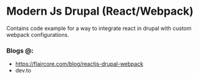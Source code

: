 # Modern Js Drupal (React/Webpack)

Contains code example for a way to integrate react in drupal with custom webpack configurations.

### Blogs @:
* https://flaircore.com/blog/reactjs-drupal-webpack
* dev.to


